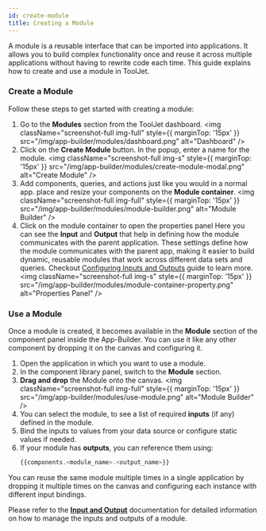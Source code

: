 ```yaml
---
id: create-module
title: Creating a Module
---
```


A module is a reusable interface that can be imported into applications. It allows you to build complex functionality once and reuse it across multiple applications without having to rewrite code each time. This guide explains how to create and use a module in ToolJet.

### Create a Module

Follow these steps to get started with creating a module:

1. Go to the **Modules** section from the ToolJet dashboard.
    <img className="screenshot-full img-full" style={{ marginTop: '15px' }} src="/img/app-builder/modules/dashboard.png" alt="Dashboard" /> 
2. Click on the **Create Module** button. In the popup, enter a name for the module.
    <img className="screenshot-full img-s" style={{ marginTop: '15px' }} src="/img/app-builder/modules/create-module-modal.png" alt="Create Module" />
3. Add components, queries, and actions just like you would in a normal app. place and resize your components on the **Module container**. 
    <img className="screenshot-full img-full" style={{ marginTop: '15px' }} src="/img/app-builder/modules/module-builder.png" alt="Module Builder" />
4. Click on the module container to open the properties panel Here you can see the **Input** and **Output** that help in defining how the module communicates with the parent application. These settings define how the module communicates with the parent app, making it easier to build dynamic, reusable modules that work across different data sets and queries. Checkout [Configuring Inputs and Outputs](/docs/app-builder/modules/input-output) guide to learn more.
    <img className="screenshot-full img-s" style={{ marginTop: '15px' }} src="/img/app-builder/modules/module-container-property.png" alt="Properties Panel" /> 

### Use a Module

Once a module is created, it becomes available in the **Module** section of the component panel inside the App-Builder. You can use it like any other component by dropping it on the canvas and configuring it.

1. Open the application in which you want to use a module.
2. In the component library panel, switch to the **Module** section.
3. **Drag and drop** the Module onto the canvas.
    <img className="screenshot-full img-full" style={{ marginTop: '15px' }} src="/img/app-builder/modules/use-module.png" alt="Module Builder" />
5. You can select the module, to see a list of required **inputs** (if any) defined in the module.
6. Bind the inputs to values from your data source or configure static values if needed.
7. If your module has **outputs**, you can reference them using:
   ```js
   {{components.<module_name>.<output_name>}}
   ```

You can reuse the same module multiple times in a single application by dropping it multiple times on the canvas and configuring each instance with different input bindings.

Please refer to the **[Input and Output](/docs/app-builder/modules/input-output)** documentation for detailed information on how to manage the inputs and outputs of a module.